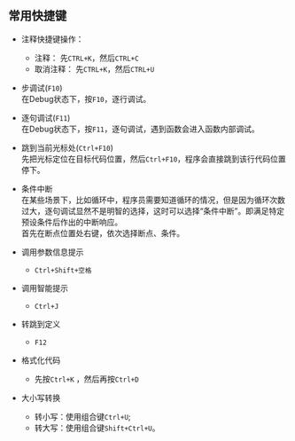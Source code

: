 ## 常用快捷键
- 注释快捷键操作：
	- 注释： 先`CTRL+K`，然后`CTRL+C`
	- 取消注释： 先`CTRL+K`，然后`CTRL+U`
- 步调试(`F10`)  
	在Debug状态下，按`F10`，逐行调试。
- 逐句调试(`F11`)  
	在Debug状态下，按`F11`，逐句调试，遇到函数会进入函数内部调试。
- 跳到当前光标处(`Ctrl+F10`)  
	先把光标定位在目标代码位置，然后`Ctrl+F10`，程序会直接跳到该行代码位置停下。
- 条件中断  
	在某些场景下，比如循环中，程序员需要知道循环的情况，但是因为循环次数过大，逐句调试显然不是明智的选择，这时可以选择“条件中断”。即满足特定预设条件后作出的中断响应。  
	首先在断点位置处右键，依次选择断点、条件。
- 调用参数信息提示
	- `Ctrl+Shift+空格`

- 调用智能提示
	- `Ctrl+J`

- 转跳到定义
	- `F12`

- 格式化代码
	- 先按`Ctrl+K` ，然后再按`Ctrl+D`

- 大小写转换
	- 转小写：使用组合键`Ctrl+U`;
	- 转大写：使用组合键`Shift+Ctrl+U`。